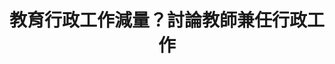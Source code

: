 ---
id: "19"
lang: zh-tw
publish: "FALSE"
description: " 「中小學教師兼任行政應以『輔助教學』為第一要務，與教學無關之公文、報告、計畫.....等，應大幅減量。」連署案"
selected: "FALSE"
blog_selected: "FALSE"
title: 教育行政工作減量？討論教師兼任行政工作
introduction:
  content: >-
    許多國中小老師除了備課與上課外，往往還必須處理行政業務，導致工作的成果無法完全反映在教學上，因此提案人希望能藉由這次的協作會議討論，是否有辦法讓行政工作回歸支援第一線教師教學工作，並作為老師間溝通協調的橋樑，完成有效率的教學。

    而會議結束後，教育部也針對訪視評鑑減量、研習數位化及職位加給合理化等相關議題做出回應，希望能藉由地方政府檢討自辦之評鑑，逐步簡化評鑑指標，減少學校端行政負荷，並定期邀請相關單位檢討行政減量執行情形。
  image: https://pdis.nat.gov.tw/assets/imgs/723f00d25fb07b7e1fb87b5eeb24bd8e61adbc33.JPG
color: green
join:
  type: 提
  title: 中小學教師兼任行政應以「輔助教學」為第一要務，與教學無關之公文、報告、計畫.....等，應大幅減量。
  link: https://join.gov.tw/idea/detail/6090d5bd-45b9-47fb-b5d6-626fc860111a
  image: https://cm.pdis.nat.gov.tw/images/post/1F2JEQEhXzmooAfU6fXrJnUP4xclIZ3L_.jpg
layout: post
departments:
  - 教育部
embed:
  mind_map:
    links:
      - https://miro.com/app/live-embed/o9J_k0MSgGg=/?moveToViewport=-7914,-934,6549,2427
  proposer_slide:
    links:
      - https://issuu.com/pdis.tw/docs/2017-09-27_________________5ed34c698c286e
  ministry_slide:
    links:
      - https://issuu.com/pdis.tw/docs/2017-09-27________________
  host_slide:
    links:
      - https://issuu.com/pdis.tw/docs/2017-09-27_________________6909eedcdd52d0
  transcript:
    links:
      - https://sayit.pdis.nat.gov.tw/2017-09-27-%E9%96%8B%E6%94%BE%E6%94%BF%E5%BA%9C%E8%81%AF%E7%B5%A1%E4%BA%BA%E7%AC%AC%E5%8D%81%E4%B9%9D%E6%AC%A1%E5%8D%94%E4%BD%9C%E6%9C%83%E8%AD%B0
blogs:
  - https://pdis.nat.gov.tw/zh-TW/blog/%E6%95%99%E5%B8%AB%E8%A1%8C%E6%94%BF%E5%B7%A5%E4%BD%9C%E8%83%BD%E5%90%A6%E6%B8%9B%E9%87%8F-%E5%8D%94%E4%BD%9C%E6%9C%83%E8%AD%B0%E9%87%90%E6%B8%85%E7%88%AD%E9%BB%9E/
---